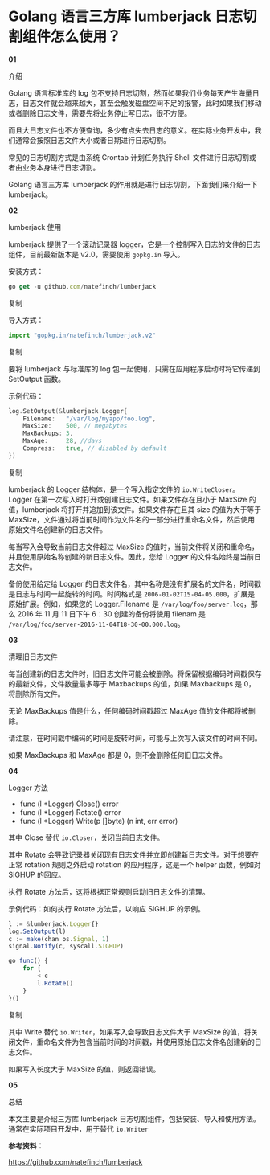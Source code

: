 # Golang 语言三方库 lumberjack 日志切割组件怎么使用？

**01** 

介绍

Golang 语言标准库的 log 包不支持日志切割，然而如果我们业务每天产生海量日志，日志文件就会越来越大，甚至会触发磁盘空间不足的报警，此时如果我们移动或者删除日志文件，需要先将业务停止写日志，很不方便。

而且大日志文件也不方便查询，多少有点失去日志的意义。在实际业务开发中，我们通常会按照日志文件大小或者日期进行日志切割。

常见的日志切割方式是由系统 Crontab 计划任务执行 Shell 文件进行日志切割或者由业务本身进行日志切割。

Golang 语言三方库 lumberjack 的作用就是进行日志切割，下面我们来介绍一下 lumberjack。

**02** 

lumberjack 使用

lumberjack 提供了一个滚动记录器 logger，它是一个控制写入日志的文件的日志组件，目前最新版本是 v2.0，需要使用 `gopkg.in` 导入。

安装方式：

```javascript
go get -u github.com/natefinch/lumberjack
```

复制

导入方式：

```javascript
import "gopkg.in/natefinch/lumberjack.v2"
```

复制

要将 lumberjack 与标准库的 log 包一起使用，只需在应用程序启动时将它传递到 SetOutput 函数。

示例代码：

```go
log.SetOutput(&lumberjack.Logger{
    Filename:   "/var/log/myapp/foo.log",
    MaxSize:    500, // megabytes
    MaxBackups: 3,
    MaxAge:     28, //days
    Compress:   true, // disabled by default
})
```

复制

lumberjack 的 Logger 结构体，是一个写入指定文件的 `io.WriteCloser`。Logger 在第一次写入时打开或创建日志文件。如果文件存在且小于 MaxSize 的值，lumberjack 将打开并追加到该文件。如果文件存在且其 size 的值为大于等于 MaxSize，文件通过将当前时间作为文件名的一部分进行重命名文件，然后使用原始文件名创建新的日志文件。

每当写入会导致当前日志文件超过 MaxSize 的值时，当前文件将关闭和重命名，并且使用原始名称创建的新日志文件。因此，您给 Logger 的文件名始终是当前日志文件。

备份使用给定给 Logger 的日志文件名，其中名称是没有扩展名的文件名，时间戳是日志与时间一起旋转的时间。时间格式是 `2006-01-02T15-04-05.000`，扩展是原始扩展。例如，如果您的 Logger.Filename 是 `/var/log/foo/server.log`，那么 2016 年 11 月 11 日下午 6：30 创建的备份将使用 filenam 是 `/var/log/foo/server-2016-11-04T18-30-00.000.log`。

**03** 

清理旧日志文件

每当创建新的日志文件时，旧日志文件可能会被删除。将保留根据编码时间戳保存的最新文件，文件数量最多等于 Maxbackups 的值，如果 Maxbackups 是 0，将删除所有文件。

无论 MaxBackups 值是什么，任何编码时间戳超过 MaxAge 值的文件都将被删除。

请注意，在时间戳中编码的时间是旋转时间，可能与上次写入该文件的时间不同。

如果 MaxBackups 和 MaxAge 都是 0，则不会删除任何旧日志文件。

**04** 

Logger 方法

- func (l *Logger) Close() error
- func (l *Logger) Rotate() error
- func (l *Logger) Write(p []byte) (n int, err error)

其中 Close 替代 `io.Closer`，关闭当前日志文件。

其中 Rotate 会导致记录器关闭现有日志文件并立即创建新日志文件。对于想要在正常 rotation 规则之外启动 rotation 的应用程序，这是一个 helper 函数，例如对 SIGHUP 的回应。

执行 Rotate 方法后，这将根据正常规则启动旧日志文件的清理。

示例代码：如何执行 Rotate 方法后，以响应 SIGHUP 的示例。

```javascript
l := &lumberjack.Logger{}
log.SetOutput(l)
c := make(chan os.Signal, 1)
signal.Notify(c, syscall.SIGHUP)

go func() {
    for {
        <-c
        l.Rotate()
    }
}()
```

复制

其中 Write 替代 `io.Writer`，如果写入会导致日志文件大于 MaxSize 的值，将关闭文件，重命名文件为包含当前时间的时间戳，并使用原始日志文件名创建新的日志文件。

如果写入长度大于 MaxSize 的值，则返回错误。

**05** 

总结

本文主要是介绍三方库 lumberjack 日志切割组件，包括安装、导入和使用方法。通常在实际项目开发中，用于替代 `io.Writer`

**参考资料：**

https://github.com/natefinch/lumberjack